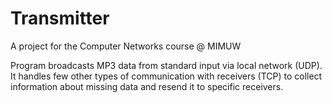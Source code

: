 # Transmitter

A project for the Computer Networks course @ MIMUW

Program broadcasts MP3 data from standard input via local network (UDP).
It handles few other types of communication with receivers (TCP) to collect information about missing data and resend
it to specific receivers.
